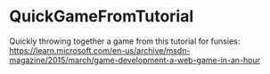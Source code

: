 # QuickGameFromTutorial
Quickly throwing together  a game from this tutorial for funsies: https://learn.microsoft.com/en-us/archive/msdn-magazine/2015/march/game-development-a-web-game-in-an-hour
